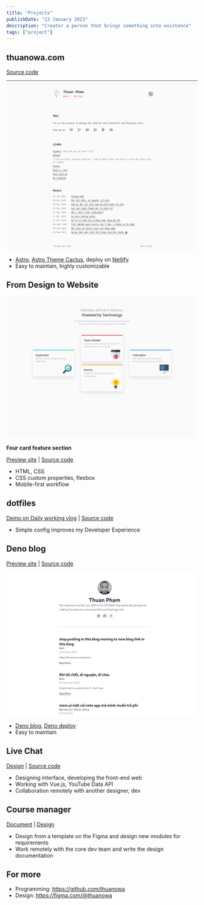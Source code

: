 ```yaml
---
title: "Projects"
publishDate: "23 January 2023"
description: "Creator a person that brings something into existence"
tags: ["project"]
---
```


## thuanowa.com

[Source code](https://github.com/thuanowa/thuanowa.com)

![](/public/thuanowa.com_.png)

- [Astro](https://astro.build/), [Astro Theme Cactus](https://github.com/chrismwilliams/astro-theme-cactus), deploy on [Netlify](netlify.com)
- Easy to maintain, highly customizable

## From Design to Website

![](/public/four-card-feature-section.png)

**Four card feature section**

[Preview site](https://from-design-to-website.github.io/four-card-feature-section/) | [Source code](https://github.com/from-design-to-website/four-card-feature-section)

  - HTML, CSS
  - CSS custom properties, flexbox
  - Mobile-first workflow

## dotfiles

[Demo on Daily working vlog](https://www.youtube.com/playlist?list=PLcazFfFZIFPld0UvU7OxYl6ayyBJ6MvY7) | [Source code](https://github.com/thuanowa/dotfiles)

- Simple config improves my Developer Experience

## Deno blog

[Preview site](https://thuanowablog.deno.dev/) | [Source code](https://github.com/thuanowa/deno_blog)

![](/public/thuanowablog.deno.dev_.png)

- [Deno blog](https://github.com/denoland/deno_blog), [Deno deploy](https://deno.com/deploy)
- Easy to maintain

## Live Chat

[Design](https://figma.com/community/file/982136815362321966) | [Source code](https://github.com/OngDev/client)

- Designing interface, developing the front-end web
- Working with Vue.js, YouTube Data API
- Collaboration remotely with another designer, dev

## Course manager

[Document](https://github.com/OngDev/course-manager/blob/master/docs/style-guide.md) | [Design](https://figma.com/community/file/978217394826446327)

- Design from a template on the Figma and design new modules for requirements
- Work remotely with the core dev team and write the design documentation

## For more

- Programming: https://github.com/thuanowa
- Design: https://figma.com/@thuanowa
